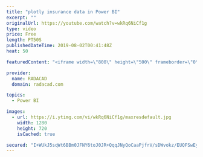 ```yaml
---
title: "plotly insurance data in Power BI"
excerpt: ""
originalUrl: https://youtube.com/watch?v=wkRq6NiCf1g
type: video
price: Free
length: PT50S
publishedDateTime: 2019-08-02T00:41:48Z
heat: 50

featuredContent: "<iframe width=\"800\" height=\"500\" frameborder=\"0\" src=\"https://www.youtube.com/embed/wkRq6NiCf1g\" allow=\"accelerometer; autoplay; encrypted-media; gyroscope; picture-in-picture\" allowfullscreen></iframe>"

provider:
  name: RADACAD
  domain: radacad.com

topics:
  - Power BI

images:
  - url: https://i.ytimg.com/vi/wkRq6NiCf1g/maxresdefault.jpg
    width: 1280
    height: 720
    isCached: true

secured: "I+WUkJ5sqWt6BBm0JFNY6toJ0JR+QqqJNyQoCaaPjfrV/sDWvokz/EUQFSwEyyHCAjM0+qERHjS/ZNM8qE+Ibk4dUPsZZoCn+45zbsvOjDm1imz8LSyP39y2TKG+XVR0tOjpX/DohQJ22YBpcBSCMkYwycCYVA2McVrUjGQInDEfVSa4SXSo/EXpJXqZcf9rTljjQ3VuVE82YRC632fcx56SQvQdQ5Cyr4p265OYG67OC7pxZzorcMqd7Id4GA3jrRixM2WH8q/yeFd4YzjVG0TWF3buE+/915vebWSfjeU/vYuUcBjTSNJIkhB61PRqPODXMsAZNIvF2KDom4K0vtxcrN7J4j3PtR8mVds/fItkkv7/NDpDfG7dw4mutXvf0t7zMGhA7RPevCRvFFjhtxxbyzUsICE8AvZr9pCkYAo=;dKGUD6EVYHBmc/ziOqW1JA=="
---
```



